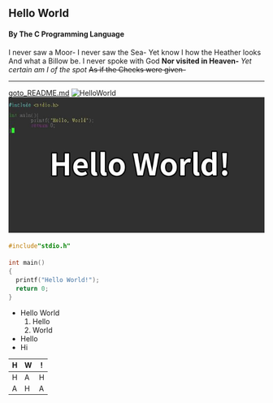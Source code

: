 ## Hello World
#### By The C Programming Language
I never saw a Moor-
I never saw the Sea-
Yet know I how the Heather looks
And what a Billow be.
I never spoke with God
**Nor visited in Heaven-**
*Yet certain am I of the spot*
~~As if the Checks were given-~~
***************************************
[goto_README.md](/README.md)
![HelloWorld](https://bkimg.cdn.bcebos.com/pic/3b87e950352ac65cd20ecfcbf9f2b21193138a7b?x-bce-process=image/watermark,image_d2F0ZXIvYmFpa2UxNTA=,g_7,xp_5,yp_5/format,f_auto)
![Hello](/hello.jpg)
```c
#include"stdio.h"

int main()
{
  printf("Hello World!");
  return 0;
}

```

* Hello World
  1. Hello
  2. World
* Hello
* Hi

| H    | W    | !    |
| ---- | ---- | ---- |
| H    | A    | H    |
| A    | H    | A    |


